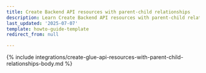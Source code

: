 ```yaml
---
title: Create Backend API resources with parent-child relationships
description: Learn Create Backend API resources with parent-child relationships
last_updated: '2025-07-07'
template: howto-guide-template
redirect_from: null

---
```


{% include integrations/create-glue-api-resources-with-parent-child-relationships-body.md %}
